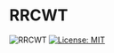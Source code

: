 # RRCWT
![RRCWT](https://github.com/groupylang/RRCWT/workflows/RRCWT/badge.svg)
[![License: MIT](https://img.shields.io/badge/License-MIT-yellow.svg)](https://github.com/groupylang/RRCWT/blob/master/LICENSE)
